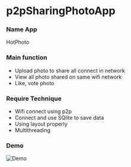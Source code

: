 # p2pSharingPhotoApp
### Name App
HotPhoto
### Main function
- Upload photo to share all connect in network
- View all photo shared on same wifi network
- Like, vote photo

### Require Technique
- Wifi connect using p2p
- Connect and use SQlite to save data
- Using layout properly
- Multithreading

### Demo

![Demo](https://quyenvinhxuan.files.wordpress.com/2016/05/demo.jpg "This is homepage")
